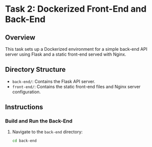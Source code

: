 # Task 2: Dockerized Front-End and Back-End

## Overview

This task sets up a Dockerized environment for a simple back-end API server using Flask and a static front-end served with Nginx.

## Directory Structure

- `back-end/`: Contains the Flask API server.
- `front-end/`: Contains the static front-end files and Nginx server configuration.

## Instructions

### Build and Run the Back-End

1. Navigate to the `back-end` directory:
   ```bash
   cd back-end
